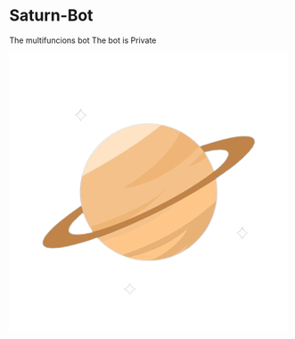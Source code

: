 # Saturn-Bot
The multifuncions bot
The bot is Private



![Saturnbot bild](https://github.com/Blue-Gamer48/bilder/blob/main/Saturnbot-Neu.png)
